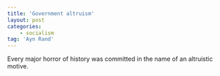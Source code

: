 ```yaml
---
title: 'Government altruism'
layout: post
categories:
    - socialism
tag: 'Ayn Rand'
---
```


Every major horror of history was committed in the name of an altruistic motive.

<div class="grammarly-disable-indicator"></div>